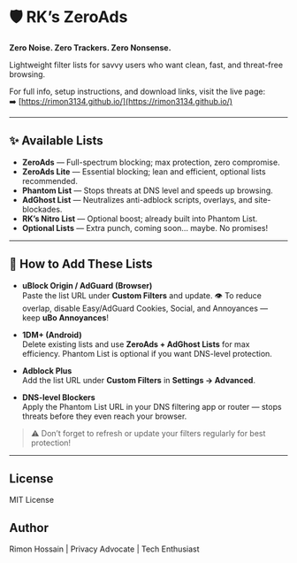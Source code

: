 # 🛡️ RK’s ZeroAds

**Zero Noise. Zero Trackers. Zero Nonsense.**  

Lightweight filter lists for savvy users who want clean, fast, and threat-free browsing.

For full info, setup instructions, and download links, visit the live page:  
➡️ [https://rimon3134.github.io/](https://rimon3134.github.io/)

---

## ✨ Available Lists

- **ZeroAds** — Full-spectrum blocking; max protection, zero compromise.  
- **ZeroAds Lite** — Essential blocking; lean and efficient, optional lists recommended.  
- **Phantom List** — Stops threats at DNS level and speeds up browsing.  
- **AdGhost List** — Neutralizes anti-adblock scripts, overlays, and site-blockades.  
- **RK’s Nitro List** — Optional boost; already built into Phantom List.  
- **Optional Lists** — Extra punch, coming soon… maybe. No promises!  

---

## 📘 How to Add These Lists

- **uBlock Origin / AdGuard (Browser)**  
  Paste the list URL under **Custom Filters** and update. 👁 To reduce overlap, disable Easy/AdGuard Cookies, Social, and Annoyances — keep **uBo Annoyances**!

- **1DM+ (Android)**  
  Delete existing lists and use **ZeroAds + AdGhost Lists** for max efficiency. Phantom List is optional if you want DNS-level protection.

- **Adblock Plus**  
  Add the list URL under **Custom Filters** in **Settings → Advanced**.

- **DNS-level Blockers**  
  Apply the Phantom List URL in your DNS filtering app or router — stops threats before they even reach your browser.

> ⚠️ Don’t forget to refresh or update your filters regularly for best protection!

---

## License
MIT License

## Author
Rimon Hossain | Privacy Advocate | Tech Enthusiast
